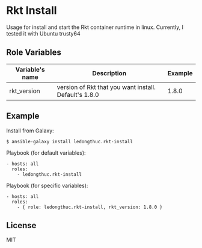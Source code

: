 Rkt Install
=========

Usage for install and start the Rkt container runtime in linux.
Currently, I tested it with Ubuntu trusty64 

Role Variables
--------------

| Variable's name | Description | Example |
| --------------- | ----------- | ------- |
| rkt_version  | version of Rkt that you want install. Default's 1.8.0  | 1.8.0  |

Example 
----------------

Install from Galaxy:

	$ ansible-galaxy install ledongthuc.rkt-install

Playbook (for default variables):

    - hosts: all
      roles: 
      	- ledongthuc.rkt-install

Playbook (for specific variables):

    - hosts: all
      roles:
      	- { role: ledongthuc.rkt-install, rkt_version: 1.8.0 }

License
-------

MIT

